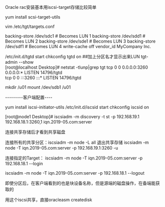 
Oracle rac安装基本用iscsi-target存储比较简单

yum install scsi-target-utils


vim /etc/tgt/targets.conf 

<target iqn.2019-05.com:server>
    backing-store /dev/sdc1     # Becomes LUN 1
    backing-store /dev/sdd1     # Becomes LUN 2
    backing-store /dev/sde1     # Becomes LUN 3
    backing-store /dev/sdf1     # Becomes LUN 4
    write-cache off
    vendor_id MyCompany Inc.
</target>



/etc/init.d/tgtd start
chkconfig tgtd on
##加上分区名才显示出来LUN
tgt-admin --show  
[root@localhost Desktop]# netstat -tlunp|grep tgt
tcp        0      0 0.0.0.0:3260                0.0.0.0:*                   LISTEN      14796/tgtd          
tcp        0      0 :::3260                     :::*                        LISTEN      14796/tgtd          


mkdir /u01
mount /dev/sdb1 /u01




---------客户端配置----

yum install iscsi-initiator-utils
/etc/init.d/iscsid start
chkconfig iscsid on


[root@node1 Desktop]# iscsiadm -m discovery -t st -p 192.168.19.1
192.168.18.1:3260,1 iqn.2019-05.com:server

连接共享存储后才看到共享磁盘

连接所有的共享分区：iscsiadm -m node -L all
退出共享存储
iscsiadm -m node -T iqn.2019-05.com:server -p 192.168.19.1:3260  -u


连接指定的Target： 
iscsiadm -m node -T iqn.2019-05.com:server -p 192.168.18.1 --login


iscsiadm -m node -T iqn.2019-05.com:server -p 192.168.18.1 --logout



即使分区后，在客户端看到的也是块设备名称，但是源端的磁盘操作，在备端能获取的


用这个iscsi共享，直接oracleasm createdisk